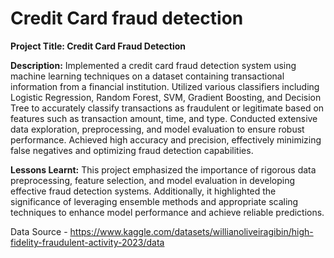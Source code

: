 # Credit Card fraud detection
**Project Title: Credit Card Fraud Detection**

**Description:** Implemented a credit card fraud detection system using machine learning techniques on a dataset containing transactional information from a financial institution. Utilized various classifiers including Logistic Regression, Random Forest, SVM, Gradient Boosting, and Decision Tree to accurately classify transactions as fraudulent or legitimate based on features such as transaction amount, time, and type. Conducted extensive data exploration, preprocessing, and model evaluation to ensure robust performance. Achieved high accuracy and precision, effectively minimizing false negatives and optimizing fraud detection capabilities.

**Lessons Learnt:** This project emphasized the importance of rigorous data preprocessing, feature selection, and model evaluation in developing effective fraud detection systems. Additionally, it highlighted the significance of leveraging ensemble methods and appropriate scaling techniques to enhance model performance and achieve reliable predictions.

Data Source -  https://www.kaggle.com/datasets/willianoliveiragibin/high-fidelity-fraudulent-activity-2023/data
